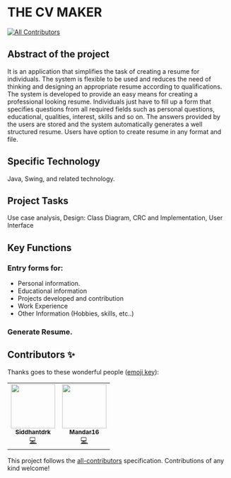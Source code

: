 # THE CV MAKER
<!-- ALL-CONTRIBUTORS-BADGE:START - Do not remove or modify this section -->
[![All Contributors](https://img.shields.io/badge/all_contributors-2-orange.svg?style=flat-square)](#contributors-)
<!-- ALL-CONTRIBUTORS-BADGE:END -->

## Abstract of the project
It is an application that simplifies the task of creating a resume for individuals. The system is flexible to be used and reduces the need of thinking and designing an appropriate resume according to qualifications. The system is developed to provide an easy means for creating a professional looking resume. Individuals just have to fill up a form that specifies questions from all required fields such as personal questions, educational, qualities, interest, skills and so on. The answers provided by the users are stored and the system automatically generates a well structured resume. Users have option to create resume in any format and file.

## Specific Technology 
Java, Swing, and related technology.

## Project Tasks
Use case analysis, Design: Class Diagram, CRC and Implementation, User Interface

## Key Functions
    
   ### Entry forms for: 
   - Personal information.  
   - Educational information
   - Projects developed and contribution
   - Work Experience
   - Other Information (Hobbies, skills, etc..)
   
   ### Generate Resume.

## Contributors ✨

Thanks goes to these wonderful people ([emoji key](https://allcontributors.org/docs/en/emoji-key)):

<!-- ALL-CONTRIBUTORS-LIST:START - Do not remove or modify this section -->
<!-- prettier-ignore-start -->
<!-- markdownlint-disable -->
<table>
  <tr>
    <td align="center"><a href="https://www.linkedin.com/in/siddhant-khobragade-582a76174/"><img src="https://avatars3.githubusercontent.com/u/58393179?v=4" width="100px;" alt=""/><br /><sub><b>Siddhantdrk</b></sub></a><br /><a href="https://github.com/siddhantdrk/THE_CV_MAKER_OOM_MINI_PROJECT/commits?author=siddhantdrk" title="Code">💻</a></td>
    <td align="center"><a href="https://github.com/Mandar16"><img src="https://avatars1.githubusercontent.com/u/58388338?v=4" width="100px;" alt=""/><br /><sub><b>Mandar16</b></sub></a><br /><a href="https://github.com/siddhantdrk/THE_CV_MAKER_OOM_MINI_PROJECT/commits?author=Mandar16" title="Code">💻</a></td>
  </tr>
</table>

<!-- markdownlint-enable -->
<!-- prettier-ignore-end -->
<!-- ALL-CONTRIBUTORS-LIST:END -->

This project follows the [all-contributors](https://github.com/all-contributors/all-contributors) specification. Contributions of any kind welcome!
